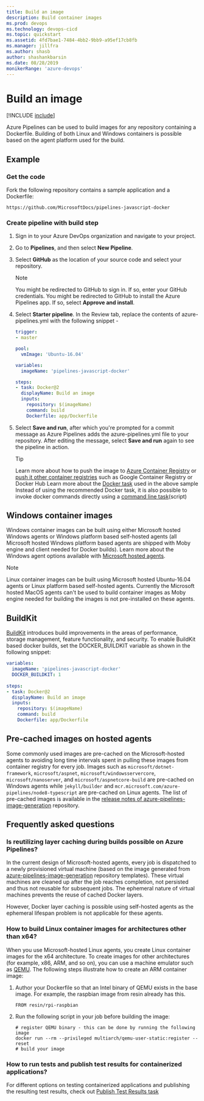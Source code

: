 ```yaml
---
title: Build an image
description: Build container images
ms.prod: devops
ms.technology: devops-cicd
ms.topic: quickstart
ms.assetid: 4fd7bae1-7484-4bb2-9bb9-a95ef17cb8fb
ms.manager: jillfra
ms.author: shasb
author: shashankbarsin
ms.date: 08/28/2019
monikerRange: 'azure-devops'
---
```


# Build an image

[!INCLUDE [include](../../_shared/version-team-services.md)]

Azure Pipelines can be used to build images for any repository containing a Dockerfile. Building of both Linux and Windows containers is possible based on the agent platform used for the build.

## Example

### Get the code

Fork the following repository contains a sample application and a Dockerfile:

```
https://github.com/MicrosoftDocs/pipelines-javascript-docker
```

### Create pipeline with build step

1. Sign in to your Azure DevOps organization and navigate to your project.
2. Go to **Pipelines**, and then select **New Pipeline**.
3. Select **GitHub** as the location of your source code and select your repository.

   > [!NOTE]
   > You might be redirected to GitHub to sign in. If so, enter your GitHub credentials.
   > You might be redirected to GitHub to install the Azure Pipelines app. If so, select **Approve and install**.

4. Select **Starter pipeline**. In the Review tab, replace the contents of azure-pipelines.yml with the following snippet - 

   ```YAML
   trigger:
   - master
   
   pool:
     vmImage: 'Ubuntu-16.04'
   
   variables:
     imageName: 'pipelines-javascript-docker'
   
   steps:
   - task: Docker@2
     displayName: Build an image
     inputs:
       repository: $(imageName)
       command: build
       Dockerfile: app/Dockerfile
   ```

5. Select **Save and run**, after which you're prompted for a commit message as Azure Pipelines adds the azure-pipelines.yml file to your repository. After editing the message, select **Save and run** again to see the pipeline in action.

   > [!TIP]
   > Learn more about how to push the image to [Azure Container Registry](acr-template.md) or [push it other container registries](./push-image.md) such as Google Container Registry or Docker Hub
   > Learn more about the [Docker task](../../tasks/build/docker.md) used in the above sample
   > Instead of using the recommended Docker task, it is also possible to invoke docker commands directly using a [command line task](../../tasks/utility/command-line.md)(script)

## Windows container images

Windows container images can be built using either Microsoft hosted Windows agents or Windows platform based self-hosted agents (all Microsoft hosted Windows platform based agents are shipped with Moby engine and client needed for Docker builds). Learn more about the Windows agent options available with [Microsoft hosted agents](../../agents/hosted.md).

> [!NOTE]
> Linux container images can be built using Microsoft hosted Ubuntu-16.04 agents or Linux platform based self-hosted agents. Currently the Microsoft hosted MacOS agents can't be used to build container images as Moby engine needed for building the images is not pre-installed on these agents.

## BuildKit

[BuildKit](https://github.com/moby/buildkit) introduces build improvements in the areas of performance, storage management,  feature functionality, and security. To enable BuildKit based docker builds, set the DOCKER_BUILDKIT variable as shown in the following snippet:

```YAML
variables:
  imageName: 'pipelines-javascript-docker'
  DOCKER_BUILDKIT: 1
    
steps:
- task: Docker@2
  displayName: Build an image
  inputs:
    repository: $(imageName)
    command: build
    Dockerfile: app/Dockerfile
```

## Pre-cached images on hosted agents

Some commonly used images are pre-cached on the Microsoft-hosted agents to avoiding long time intervals spent in pulling these images from container registry for every job. Images such as `microsoft/dotnet-framework`, `microsoft/aspnet`, `microsoft/windowsservercore`, `microsoft/nanoserver`, and `microsoft/aspnetcore-build` are pre-cached on Windows agents while `jekyll/builder` and `mcr.microsoft.com/azure-pipelines/node8-typescript` are pre-cached on Linux agents. The list of pre-cached images is available in the [release notes of azure-pipelines-image-generation](https://github.com/microsoft/azure-pipelines-image-generation/releases) repository.

## Frequently asked questions

### Is reutilizing layer caching during builds possible on Azure Pipelines?

In the current design of Microsoft-hosted agents, every job is dispatched to a newly provisioned virtual machine (based on the image generated from [azure-pipelines-image-generation](https://github.com/microsoft/azure-pipelines-image-generation) repository templates). These virtual machines are cleaned up after the job reaches completion, not persisted and thus not reusable for subsequent jobs. The ephemeral nature of virtual machines prevents the reuse of cached Docker layers.

However, Docker layer caching is possible using self-hosted agents as the ephemeral lifespan problem is not applicable for these agents.

### How to build Linux container images for architectures other than x64?

When you use Microsoft-hosted Linux agents, you create Linux container images for the x64 architecture. To create images for other architectures (for example, x86, ARM, and so on), you can use a machine emulator such as [QEMU](https://www.qemu.org/). The following steps illustrate how to create an ARM container image:
1. Author your Dockerfile so that an Intel binary of QEMU exists in the base image. For example, the raspbian image from resin already has this.
    ```
    FROM resin/rpi-raspbian
    ```
1. Run the following script in your job before building the image:
    ```
    # register QEMU binary - this can be done by running the following image
    docker run --rm --privileged multiarch/qemu-user-static:register --reset
    # build your image
    ```

### How to run tests and publish test results for containerized applications?

For different options on testing containerized applications and publishing the resulting test results, check out [Publish Test Results task](../../tasks/test/publish-test-results.md#docker)

